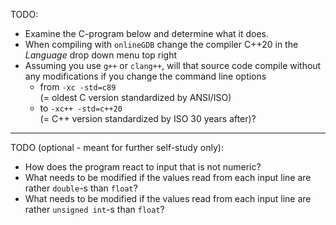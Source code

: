  TODO:
- Examine the C-program below and determine what it does.
- When compiling with `onlineGDB` change the compiler C++20 in
  the *Language* drop down menu top right
- Assuming you use `g++` or `clang++`, will that source code
  compile without any modifications if you change the command
  line options
  - from `-xc -std=c89`\
    (= oldest C version standardized
    by ANSI/ISO)
  - to `-xc++ -std=c++20`\
    (= C++ version standardized by ISO 30 years after)?

 -----------------------------------------------------------------

TODO (optional - meant for further self-study only):

- How does the program react to input that is not numeric?
- What needs to be modified if the values read from each input
  line are rather `double`-s than `float`?
- What needs to be modified if the values read from each input
  line are rather `unsigned int`-s than `float`?
